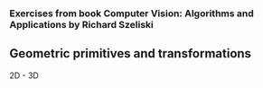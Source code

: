 ### Exercises from book Computer Vision: Algorithms and Applications by Richard Szeliski

## Geometric primitives and transformations

2D - 3D
